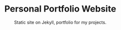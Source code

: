 ---
order: 3
title: Personal Portfolio Website
title_ru: Персональный сайт-портфолио

subtitle: Static site on&nbsp;Jekyll, portfolio for&nbsp;my&nbsp;projects.
subtitle_ru: Статичный сайт на&nbsp;Jekyll, портфолио с&nbsp;моими проектами.

desc: "I was wondering whether to&nbsp;include my&nbsp;portfolio site in&nbsp;the&nbsp;portfolio itself. I&nbsp;decided to&nbsp;include&nbsp;it because it’s&nbsp;an&nbsp;interesting project, written from&nbsp;scratch, and&nbsp;hosted for&nbsp;free on&nbsp;GitHub Pages."
desc_ru: "Долго думал, включать ли&nbsp;сайт-портфолио в&nbsp;само портфолио. Включил, потому что это&nbsp;самостоятельный проект с&nbsp;нуля и&nbsp;наглядный пример — к&nbsp;тому же&nbsp;бесплатно хостится на&nbsp;GitHub Pages."

icon: /assets/pix/pet/jekyll_portfolio/icon.svg
kind: Personal portfolio

images_base: /assets/pix/pet/jekyll_portfolio/

store_url: https://uxiscool.github.io/experience/
store_icon: /ui/stores/wblnk.svg
store_alt: "Web link"
store_alt_ru: "Вы уже тут"

gallery:
  - file: scr1.png
    caption: "This is&nbsp;a&nbsp;page with pet projects, displayed on&nbsp;a&nbsp;page with pet&nbsp;projects, here is&nbsp;such a&nbsp;fractality 🤯"
    caption_ru: "Это страница с&nbsp;пет-проектами, показанная на&nbsp;странице с&nbsp;пет-проектами — вот такая у&nbsp;нас фрактальность 🤯"
    thumb: true
---